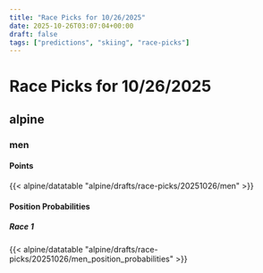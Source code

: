 ```yaml
---
title: "Race Picks for 10/26/2025"
date: 2025-10-26T03:07:04+00:00
draft: false
tags: ["predictions", "skiing", "race-picks"]
---
```


# Race Picks for 10/26/2025

## alpine

### men

#### Points

{{< alpine/datatable "alpine/drafts/race-picks/20251026/men" >}}

#### Position Probabilities

##### Race 1

{{< alpine/datatable "alpine/drafts/race-picks/20251026/men_position_probabilities" >}}

